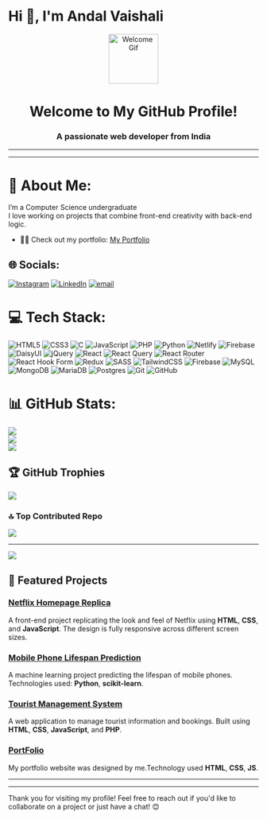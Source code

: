 # Hi 👋, I'm Andal Vaishali

<div align="center">
  <img src="https://media.giphy.com/media/M9gbBd9nbDrOTu1Mqx/giphy.gif" width="100" alt="Welcome Gif"/>
</div>

<h1 align="center">Welcome to My GitHub Profile!</h1>
<h3 align="center">A passionate web developer from India</h3>

---




---
# 💫 About Me:
I’m a Computer Science undergraduate<br> I love working on projects that combine front-end creativity with back-end logic.
  - 👨‍💻 Check out my portfolio: [My Portfolio](https://vaishaliumapathy.github.io/)


## 🌐 Socials:
[![Instagram](https://img.shields.io/badge/Instagram-%23E4405F.svg?logo=Instagram&logoColor=white)](https://instagram.com/vaishali-umapathy) [![LinkedIn](https://img.shields.io/badge/LinkedIn-%230077B5.svg?logo=linkedin&logoColor=white)](https://linkedin.com/in/www.linkedin.com/in/vaishaliumapathy) [![email](https://img.shields.io/badge/Email-D14836?logo=gmail&logoColor=white)](mailto:vaishaliumapathy@gmail.com) 

# 💻 Tech Stack:
![HTML5](https://img.shields.io/badge/html5-%23E34F26.svg?style=for-the-badge&logo=html5&logoColor=white) ![CSS3](https://img.shields.io/badge/css3-%231572B6.svg?style=for-the-badge&logo=css3&logoColor=white) ![C](https://img.shields.io/badge/c-%2300599C.svg?style=for-the-badge&logo=c&logoColor=white) ![JavaScript](https://img.shields.io/badge/javascript-%23323330.svg?style=for-the-badge&logo=javascript&logoColor=%23F7DF1E) ![PHP](https://img.shields.io/badge/php-%23777BB4.svg?style=for-the-badge&logo=php&logoColor=white) ![Python](https://img.shields.io/badge/python-3670A0?style=for-the-badge&logo=python&logoColor=ffdd54) ![Netlify](https://img.shields.io/badge/netlify-%23000000.svg?style=for-the-badge&logo=netlify&logoColor=#00C7B7) ![Firebase](https://img.shields.io/badge/firebase-%23039BE5.svg?style=for-the-badge&logo=firebase) ![DaisyUI](https://img.shields.io/badge/daisyui-5A0EF8?style=for-the-badge&logo=daisyui&logoColor=white) ![jQuery](https://img.shields.io/badge/jquery-%230769AD.svg?style=for-the-badge&logo=jquery&logoColor=white) ![React](https://img.shields.io/badge/react-%2320232a.svg?style=for-the-badge&logo=react&logoColor=%2361DAFB) ![React Query](https://img.shields.io/badge/-React%20Query-FF4154?style=for-the-badge&logo=react%20query&logoColor=white) ![React Router](https://img.shields.io/badge/React_Router-CA4245?style=for-the-badge&logo=react-router&logoColor=white) ![React Hook Form](https://img.shields.io/badge/React%20Hook%20Form-%23EC5990.svg?style=for-the-badge&logo=reacthookform&logoColor=white) ![Redux](https://img.shields.io/badge/redux-%23593d88.svg?style=for-the-badge&logo=redux&logoColor=white) ![SASS](https://img.shields.io/badge/SASS-hotpink.svg?style=for-the-badge&logo=SASS&logoColor=white) ![TailwindCSS](https://img.shields.io/badge/tailwindcss-%2338B2AC.svg?style=for-the-badge&logo=tailwind-css&logoColor=white) ![Firebase](https://img.shields.io/badge/firebase-a08021?style=for-the-badge&logo=firebase&logoColor=ffcd34) ![MySQL](https://img.shields.io/badge/mysql-4479A1.svg?style=for-the-badge&logo=mysql&logoColor=white) ![MongoDB](https://img.shields.io/badge/MongoDB-%234ea94b.svg?style=for-the-badge&logo=mongodb&logoColor=white) ![MariaDB](https://img.shields.io/badge/MariaDB-003545?style=for-the-badge&logo=mariadb&logoColor=white) ![Postgres](https://img.shields.io/badge/postgres-%23316192.svg?style=for-the-badge&logo=postgresql&logoColor=white) ![Git](https://img.shields.io/badge/git-%23F05033.svg?style=for-the-badge&logo=git&logoColor=white) ![GitHub](https://img.shields.io/badge/github-%23121011.svg?style=for-the-badge&logo=github&logoColor=white)
# 📊 GitHub Stats:
![](https://github-readme-stats.vercel.app/api?username=VaishaliUmapathy&theme=dark&hide_border=false&include_all_commits=true&count_private=true)<br/>
![](https://nirzak-streak-stats.vercel.app/?user=VaishaliUmapathy&theme=dark&hide_border=false)<br/>
![](https://github-readme-stats.vercel.app/api/top-langs/?username=VaishaliUmapathy&theme=dark&hide_border=false&include_all_commits=true&count_private=true&layout=compact)

## 🏆 GitHub Trophies
![](https://github-profile-trophy.vercel.app/?username=VaishaliUmapathy&theme=blue_navy&no-frame=true&no-bg=false&margin-w=4)

### 🔝 Top Contributed Repo
![](https://github-contributor-stats.vercel.app/api?username=VaishaliUmapathy&limit=5&theme=dark&combine_all_yearly_contributions=true)

---
[![](https://visitcount.itsvg.in/api?id=VaishaliUmapathy&icon=0&color=9)](https://visitcount.itsvg.in)

<!-- Proudly created with GPRM ( https://gprm.itsvg.in ) -->

## 📂 Featured Projects

### [Netflix Homepage Replica](https://vaishaliumapathy.000webhostapp.com/netflix)
A front-end project replicating the look and feel of Netflix using **HTML**, **CSS**, and **JavaScript**. The design is fully responsive across different screen sizes.

### [Mobile Phone Lifespan Prediction](https://github.com/VaishaliUmapathy/mobile-lifespan-prediction)
A machine learning project predicting the lifespan of mobile phones. Technologies used: **Python**, **scikit-learn**.

### [Tourist Management System](https://github.com/VaishaliUmapathy/tourist-management)
A web application to manage tourist information and bookings. Built using **HTML**, **CSS**, **JavaScript**, and **PHP**.
### [PortFolio](https://github.com/VaishaliUmapathy/portfolio)
My portfolio website was designed by me.Technology used **HTML**, **CSS**, **JS**.

---



---

Thank you for visiting my profile! Feel free to reach out if you'd like to collaborate on a project or just have a chat! 😊

